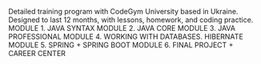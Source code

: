 Detailed training program with CodeGym University based in Ukraine.
Designed to last 12 months, with lessons, homework, and coding practice.
MODULE 1. JAVA SYNTAX
MODULE 2. JAVA CORE
MODULE 3. JAVA PROFESSIONAL
MODULE 4. WORKING WITH DATABASES. HIBERNATE
MODULE 5. SPRING + SPRING BOOT
MODULE 6. FINAL PROJECT + CAREER CENTER

